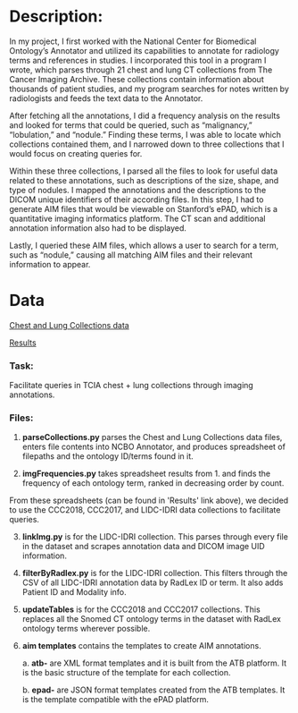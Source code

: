# Description:
In my project, I first worked with the National Center for Biomedical Ontology’s Annotator and utilized its capabilities to annotate for radiology terms and references in studies. I incorporated this tool in a program I wrote, which parses through 21 chest and lung CT collections from The Cancer Imaging Archive. These collections contain information about thousands of patient studies, and my program searches for notes written by radiologists and feeds the text data to the Annotator. 

After fetching all the annotations, I did a frequency analysis on the results and looked for terms that could be queried, such as “malignancy,” “lobulation,” and “nodule.” Finding these terms, I was able to locate which collections contained them, and I narrowed down to three collections that I would focus on creating queries for.

Within these three collections, I parsed all the files to look for useful data related to these annotations, such as descriptions of the size, shape, and type of nodules. I mapped the annotations and the descriptions to the DICOM unique identifiers of their according files. In this step, I had to generate AIM files that would be viewable on Stanford’s ePAD, which is a quantitative imaging informatics platform. The CT scan and additional annotation information also had to be displayed.

Lastly, I queried these AIM files, which allows a user to search for a term, such as “nodule,” causing all matching AIM files and their relevant information to appear. 

# Data
[Chest and Lung Collections data](https://drive.google.com/drive/folders/1sNpTTzbyPEroqUvzfaAT-mivW0gWe1y1?usp=sharing)

[Results](https://docs.google.com/document/d/15B_lSZQDEaRl3EwymEaHmgx4v6LPB3sqyMEEV61m2m4/edit?usp=sharing)

### Task:
Facilitate queries in TCIA chest + lung collections through imaging annotations.

### Files:

1. **parseCollections.py** parses the Chest and Lung Collections data files, enters file contents into NCBO Annotator, and produces spreadsheet of filepaths and the ontology ID/terms found in it. 

2. **imgFrequencies.py** takes spreadsheet results from 1. and finds the frequency of each ontology term, ranked in decreasing order by count.

From these spreadsheets (can be found in 'Results' link above), we decided to use the CCC2018, CCC2017, and LIDC-IDRI data collections to facilitate queries.

3. **linkImg.py** is for the LIDC-IDRI collection. This parses through every file in the dataset and scrapes annotation data and DICOM image UID information.

4. **filterByRadlex.py** is for the LIDC-IDRI collection. This filters through the CSV of all LIDC-IDRI annotation data by RadLex ID or term. It also adds Patient ID and Modality info.

5. **updateTables** is for the CCC2018 and CCC2017 collections. This replaces all the Snomed CT ontology terms in the dataset with RadLex ontology terms wherever possible.

6. **aim templates** contains the templates to create AIM annotations. 

    a. **atb-** are XML format templates and it is built from the ATB platform. It is the basic structure of the template for each collection.
    
    b. **epad-** are JSON format templates created from the ATB templates. It is the template compatible with the ePAD platform.
